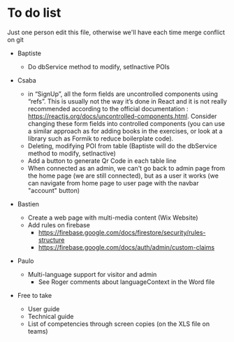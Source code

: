 # To do list
Just one person edit this file, otherwise we'll have each time merge conflict on git

* Baptiste
  * Do dbService method to modify, setInactive POIs
* Csaba
  * in “SignUp”, all the form fields are uncontrolled components using “refs”. This is usually not the way it’s done in React and it is not really recommended according to the official documentation : https://reactjs.org/docs/uncontrolled-components.html. Consider changing these form fields into controlled components (you can use a similar approach as for adding books in the exercises, or look at a library such as Formik to reduce boilerplate code).
  * Deleting, modifying POI from table (Baptiste will do the dbService method to modify, setInactive)
  * Add a button to generate Qr Code in each table line
  * When connected as an admin, we can't go back to admin page from the home page (we are still connected), but as a user it works (we can navigate from home page to user page with the navbar "account" button)
* Bastien
  * Create a web page with multi-media content (Wix Website)
  * Add rules on firebase
    * https://firebase.google.com/docs/firestore/security/rules-structure
    * https://firebase.google.com/docs/auth/admin/custom-claims
* Paulo
  * Multi-language support for visitor and admin
    * See Roger comments about languageContext in the Word file
  
* Free to take
  * User guide
  * Technical guide
  * List of competencies through screen copies (on the XLS file on teams)

